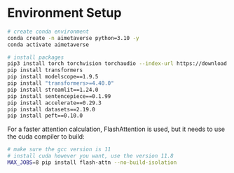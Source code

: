 # Environment Setup

```bash
# create conda environment
conda create -n aimetaverse python=3.10 -y
conda activate aimetaverse

# install packages
pip3 install torch torchvision torchaudio --index-url https://download.pytorch.org/whl/cu118
pip install transformers
pip install modelscope==1.9.5
pip install "transformers>=4.40.0"
pip install streamlit==1.24.0
pip install sentencepiece==0.1.99
pip install accelerate==0.29.3
pip install datasets==2.19.0
pip install peft==0.10.0
```

For a faster attention calculation, FlashAttention is used, but it needs to use the cuda compiler to build:

```bash
# make sure the gcc version is 11
# install cuda however you want, use the version 11.8
MAX_JOBS=8 pip install flash-attn --no-build-isolation
```
